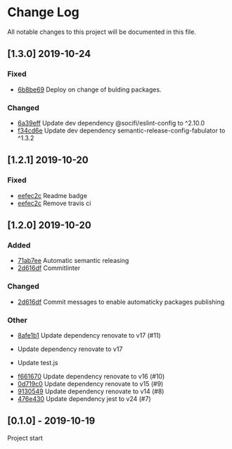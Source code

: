 # Change Log
All notable changes to this project will be documented in this file.

## [1.3.0] 2019-10-24
### Fixed
- [6b8be69](https://github.com/fabulator/renovate-config-fabulator/commit/6b8be6905ced8569873e2566d343acef23a22a8e) Deploy on change of bulding packages.

### Changed
- [6a39eff](https://github.com/fabulator/renovate-config-fabulator/commit/6a39eff82f6ca43dd6fda7883afd1b91f4afd710) Update dev dependency @socifi/eslint-config to ^2.10.0 
- [f34cd6e](https://github.com/fabulator/renovate-config-fabulator/commit/f34cd6e51011bcfc3c72d86d0d183baab11305b9) Update dev dependency semantic-release-config-fabulator to ^1.3.2 

## [1.2.1] 2019-10-20
### Fixed
- [eefec2c](git+https://github.com/fabulator/renovate-config-fabulator/commit/eefec2c87ad4f70015e34ae85431fcf9820f3edc) Readme badge
- [eefec2c](git+https://github.com/fabulator/renovate-config-fabulator/commit/eefec2c87ad4f70015e34ae85431fcf9820f3edc) Remove travis ci

## [1.2.0] 2019-10-20
### Added
- [71ab7ee](git+https://github.com/fabulator/renovate-config-fabulator/commit/71ab7ee3c8a3022ced9e7ce68c37da2ca3e606b8) Automatic semantic releasing
- [2d616df](git+https://github.com/fabulator/renovate-config-fabulator/commit/2d616dfb42c6af0430841c6d8f40d7ec3b30f382) Commitlinter

### Changed
- [2d616df](git+https://github.com/fabulator/renovate-config-fabulator/commit/2d616dfb42c6af0430841c6d8f40d7ec3b30f382) Commit messages to enable automaticky packages publishing

### Other
- [8afe1b1](git+https://github.com/fabulator/renovate-config-fabulator/commit/8afe1b18e90b7169f8f780263d2eb891ce77c795) Update dependency renovate to v17 (#11)

* Update dependency renovate to v17

* Update test.js
- [f661670](git+https://github.com/fabulator/renovate-config-fabulator/commit/f661670fe4cc2e14fbcd8feb981c09f56fae5f27) Update dependency renovate to v16 (#10)
- [0d719c0](git+https://github.com/fabulator/renovate-config-fabulator/commit/0d719c04030e919074119059f6f24040cb6c432f) Update dependency renovate to v15 (#9)
- [9130549](git+https://github.com/fabulator/renovate-config-fabulator/commit/9130549489d3d6424cf6c565df982767fef4eb09) Update dependency renovate to v14 (#8)
- [476e430](git+https://github.com/fabulator/renovate-config-fabulator/commit/476e43050ed68703a80dd122324e5d27702dea4b) Update dependency jest to v24 (#7)

## [0.1.0] - 2019-10-19
Project start
